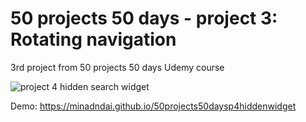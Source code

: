 # 50 projects 50 days - project 3: Rotating navigation

3rd project from 50 projects 50 days Udemy course

![project 4 hidden search widget](https://user-images.githubusercontent.com/65378477/106401498-82e79400-6478-11eb-8d69-be9402b74cd0.jpg)

Demo:
https://minadndai.github.io/50projects50daysp4hiddenwidget

